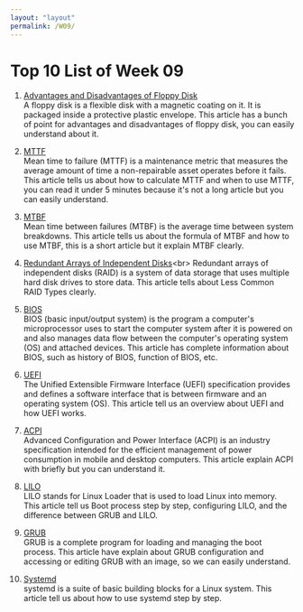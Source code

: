 ```yaml
---
layout: "layout"
permalink: /W09/
---
```


# Top 10 List of Week 09

1. [Advantages and Disadvantages of Floppy Disk](https://www.geeksforgeeks.org/advantages-and-disadvantages-of-floppy-disk/)<br>
 A floppy disk is a flexible disk with a magnetic coating on it. It is packaged inside a protective plastic envelope. 
This article has a bunch of point for advantages and disadvantages of floppy disk, you can  easily understand about it.

2. [MTTF](https://www.fiixsoftware.com/mttf/)<br>
Mean time to failure (MTTF) is a maintenance metric that measures the average amount of time a non-repairable asset operates before it fails.
This article tells us about how to calculate MTTF and when to use MTTF, you can read it under 5 minutes because it's not a long article but you can easily understand.

3. [MTBF](https://www.fiixsoftware.com/mean-time-between-fail-maintenance/)<br>
Mean time between failures (MTBF) is the average time between system breakdowns.
This article tells us about the formula of MTBF and how to use MTBF, this is a short article but it explain MTBF clearly. 

4. [Redundant Arrays of Independent Disks](https://www.computerworld.com/article/2595506/redundant-arrays-of-independent-disks.html#:~:text=DEFINITION%20Redundant%20arrays%20of%20independent,disk%20drives%20to%20store%20data.&text=A%20redundant%20array%20of%20independent,storage%20at%20the%20server%20level.)<br>
Redundant arrays of independent disks (RAID) is a system of data storage that uses multiple hard disk drives to store data.
This article tells about Less Common RAID Types clearly. 

5. [BIOS](https://whatis.techtarget.com/definition/BIOS-basic-input-output-system)<br>
BIOS (basic input/output system) is the program a computer's microprocessor uses to start the computer system after it is powered on and also manages data flow between the computer's operating system (OS) and attached devices.
This article has complete information about BIOS, such as history of BIOS, function of BIOS, etc.

6. [UEFI](https://www.techopedia.com/definition/13438/unified-extensible-firmware-interface-uefi)<br>
The Unified Extensible Firmware Interface (UEFI) specification provides and defines a software interface that is between firmware and an operating system (OS).
This article tell us an overview about UEFI and how UEFI works.

7. [ACPI](https://www.techopedia.com/definition/4962/advanced-configuration-and-power-interface-acpi)<br>
Advanced Configuration and Power Interface (ACPI) is an industry specification intended for the efficient management of power consumption in mobile and desktop computers. 
This article explain ACPI with briefly but you can understand it.

8. [LILO](https://www.interserver.net/tips/kb/what-is-lilo/)<br>
LILO stands for Linux Loader that is used to load Linux into memory.
This article tell us Boot process step by step, configuring LILO, and the difference between GRUB and LILO.

9. [GRUB](https://itsfoss.com/what-is-grub/)<br>
GRUB is a complete program for loading and managing the boot process.
This article have explain about GRUB configuration and accessing or editing GRUB with an image, so we can easily understand.

10. [Systemd](https://www.linux.com/training-tutorials/understanding-and-using-systemd/)<br>
systemd is a suite of basic building blocks for a Linux system.
This article tell us about how to use systemd step by step.


